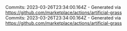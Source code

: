 Commits: 2023-03-26T23:34:00.164Z - Generated via https://github.com/marketplace/actions/artificial-grass
<br>
Commits: 2023-03-26T23:34:00.164Z - Generated via https://github.com/marketplace/actions/artificial-grass
<br>
